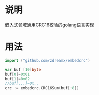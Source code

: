 # 说明

嵌入式领域通用CRC16校验的golang语言实现

# 用法

```go
import ("github.com/zdreamx/embedcrc")

var buf [10]byte
buf[0]=0x01
buf[1]=0x02
//buf[...]=0x..
crc := embedcrc.CRC16Sum(buf[:8])
```

